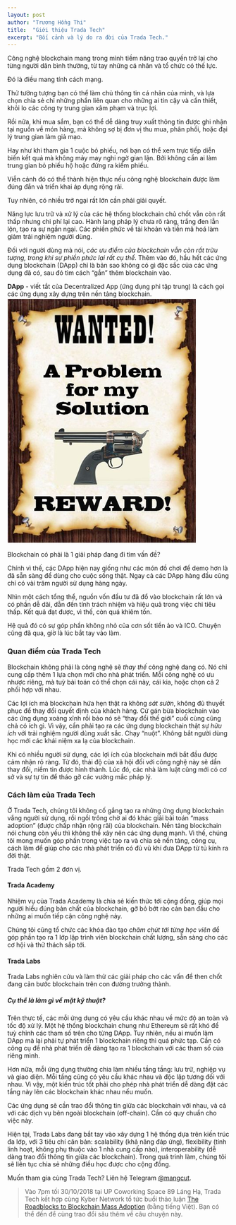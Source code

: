 ```yaml
---
layout: post
author: "Trương Hồng Thi"
title:  "Giới thiệu Trada Tech"
excerpt: "Bối cảnh và lý do ra đời của Trada Tech."
---
```


Công nghệ blockchain mang trong mình tiềm năng trao quyền trở lại cho từng người dân bình thường, từ tay những cá nhân và tổ chức có thế lực.

Đó là điều mang tính cách mạng.

Thử tưởng tượng bạn có thể làm chủ thông tin cá nhân của mình, và lựa chọn chia sẻ chỉ những phần liên quan cho những ai tin cậy và cần thiết, khỏi lo các công ty trung gian xâm phạm và trục lợi.

Rồi nữa, khi mua sắm, bạn có thể dễ dàng truy xuất thông tin được ghi nhận tại nguồn về món hàng, mà không sợ bị đơn vị thu mua, phân phối, hoặc đại lý trung gian làm giả mạo.

Hay như khi tham gia 1 cuộc bỏ phiếu, nơi bạn có thể xem trực tiếp diễn biến kết quả mà không mảy may nghi ngờ gian lận. Bởi không cần ai làm trung gian bỏ phiếu hộ hoặc đứng ra kiểm phiếu.

Viễn cảnh đó có thể thành hiện thực nếu công nghệ blockchain được làm đúng đắn và triển khai áp dụng rộng rãi.

<!--div class="info">
  <h5>Thế còn tiền mã hoá?</h5>
  <p>Thanh toán (sử dụng tiền mã hoá) cũng là một ứng dụng quan trọng khác. Tuy nhiên, nó cũng chỉ là 1 trong rất nhiều ứng dụng khác nhau của blockchain.</p>
</div-->

Tuy nhiên, có nhiều trở ngại rất lớn cần phải giải quyết.

Năng lực lưu trữ và xử lý của các hệ thống blockchain chủ chốt vẫn còn rất thấp nhưng chi phí lại cao. Hành lang pháp lý chưa rõ ràng, trắng đen lẫn lộn, tạo ra sự ngần ngại. Các phiền phức về tài khoản và tiền mã hoá làm giảm trải nghiệm người dùng.

Đối với người dùng mà nói, *các ưu điểm của blockchain vẫn còn rất trừu tượng, trong khi sự phiền phức lại rất cụ thể*. Thêm vào đó, hầu hết các ứng dụng blockchain (DApp) chỉ là bản sao không có gì đặc sắc của các ứng dụng đã có, sau đó tìm cách “gắn” thêm blockchain vào. 

<div class="info">
<b>DApp</b> - viết tắt của Decentralized App (ứng dụng phi tập trung) là cách gọi các ứng dụng xây dựng trên nền tảng blockchain.
</div>

<div class="media">
  <img src="/assets/img/problemWanted.jpg">
  <p class="caption">Blockchain có phải là 1 giải pháp đang đi tìm vấn đề?</p>
</div>

Chính vì thế, các DApp hiện nay giống như các món đồ chơi để demo hơn là đã sẵn sàng để dùng cho cuộc sống thật. Ngay cả các DApp hàng đầu cũng chỉ có vài trăm người sử dụng hàng ngày.

Nhìn một cách tổng thể, nguồn vốn đầu tư đã đổ vào blockchain rất lớn và có phần dễ dãi, dẫn đến tính trách nhiệm và hiệu quả trong việc chi tiêu thấp. Kết quả đạt được, vì thế, còn quá khiêm tốn.

Hệ quả đó có sự góp phần không nhỏ của cơn sốt tiền ảo và ICO. Chuyện cũng đã qua, giờ là lúc bắt tay vào làm.

### Quan điểm của Trada Tech
Blockchain không phải là công nghệ sẽ *thay thế* công nghệ đang có. Nó chỉ cung cấp thêm 1 lựa chọn mới cho nhà phát triển. Mỗi công nghệ có ưu nhược riêng, mà tuỳ bài toán có thể chọn cái này, cái kia, hoặc chọn cả 2 phối hợp với nhau.

Các lợi ích mà blockchain hứa hẹn thật ra không *sát sườn*, không đủ thuyết phục để thay đổi quyết định của khách hàng. Cứ gán bừa blockchain vào các ứng dụng xoàng xĩnh rồi bảo nó sẽ “thay đổi thế giới” cuối cùng cũng chả có ích gì. Vì vậy, cần phải tạo ra các ứng dụng blockchain thật sự *hữu ích* với trải nghiệm người dùng xuất sắc. Chạy “nuột”. Không bắt người dùng học mới các khái niệm xa lạ của blockchain.

Khi có nhiều người sử dụng, các lợi ích của blockchain mới bắt đầu được cảm nhận rõ ràng. Từ đó, thái độ của xã hội đối với công nghệ này sẽ dần thay đổi, niềm tin được hình thành. Lúc đó, các nhà làm luật cũng mới có cơ sở và sự tự tin để tháo gỡ các vướng mắc pháp lý.

### Cách làm của Trada Tech
Ở Trada Tech, chúng tôi không cố gắng tạo ra những ứng dụng blockchain vắng người sử dụng, rồi ngồi trông chờ ai đó khác giải bài toán “mass adoption” (được chấp nhận rộng rãi) của blockchain. Nền tảng blockchain nói chung còn yếu thì không thể xây nên các ứng dụng mạnh. Vì thế, chúng tôi mong muốn góp phần trong việc tạo ra và chia sẻ nền tảng, công cụ, cách làm để giúp cho các nhà phát triển có đủ vũ khí đưa DApp từ tủ kính ra đời thật.

Trada Tech gồm 2 đơn vị.

#### Trada Academy

Nhiệm vụ của Trada Academy là chia sẻ kiến thức tới cộng đồng, giúp mọi người hiểu đúng bản chất của  blockchain, gỡ bỏ bớt rào cản ban đầu cho những ai muốn tiếp cận công nghệ này.

Chúng tôi cũng tổ chức các khóa đào tạo *chăm chút tới từng học viên* để góp phần tạo ra 1 lớp lập trình viên blockchain chất lượng, sẵn sàng cho các cơ hội và thử thách sắp tới.

#### Trada Labs

Trada Labs nghiên cứu và làm thử các giải pháp cho các vấn đề then chốt đang cản bước blockchain trên con đường trưởng thành.

<div class="info">
<h5>Cụ thể là làm gì về mặt kỹ thuật?</h5>
<p>Trên thực tế, các mỗi ứng dụng có yêu cầu khác nhau về mức độ an toàn và tốc độ xử lý. Một hệ thống blockchain chung như Ethereum sẽ rất khó để tuỳ chỉnh các tham số trên cho từng DApp. Tuy nhiên, nếu ai muốn làm DApp mà lại phải tự phát triển 1 blockchain riêng thì quá phức tạp. Cần có công cụ để nhà phát triển dễ dàng tạo ra 1 blockchain với các tham số của riêng mình.</p>

<p>Hơn nữa, mỗi ứng dụng thường chia làm nhiều tầng tầng: lưu trữ, nghiệp vụ và giao diện. Mỗi tầng cũng có yêu cầu khác nhau và độc lập tương đối với nhau. Vì vậy, một kiến trúc tốt phải cho phép nhà phát triển dễ dàng đặt các tầng này lên các blockchain khác nhau nếu muốn.</p>

<p>Các ứng dụng sẽ cần trao đổi thông tin giữa các blockchain với nhau, và cả với các dịch vụ bên ngoài blockchain (off-chain). Cần có quy chuẩn cho việc này.</p>

<p>Hiện tại, Trada Labs đang bắt tay vào xây dựng 1 hệ thống dựa trên kiến trúc đa lớp, với 3 tiêu chí căn bản: scalability (khả năng đáp ứng), flexibility (tính linh hoạt, không phụ thuộc vào 1 nhà cung cấp nào), interoperability (dễ dàng trao đổi thông tin giữa các blockchain). Trong quá trình làm, chúng tôi sẽ liên tục chia sẻ những điều học được cho cộng đồng.</p>
</div>

Muốn tham gia cùng Trada Tech? Liên hệ Telegram <a href="https://t.me/mangcut" target="_blank">@mangcut</a>.

> Vào 7pm tối 30/10/2018 tại UP Coworking Space 89 Láng Hạ, Trada Tech kết hợp cùng Kyber Network tổ tức buổi thảo luận <a href="https://www.facebook.com/events/2205236223097718/" target="_blank">The Roadblocks to Blockchain Mass Adoption</a> (bằng tiếng Việt). Bạn có thể đến để cùng trao đổi sâu thêm về câu chuyện này.